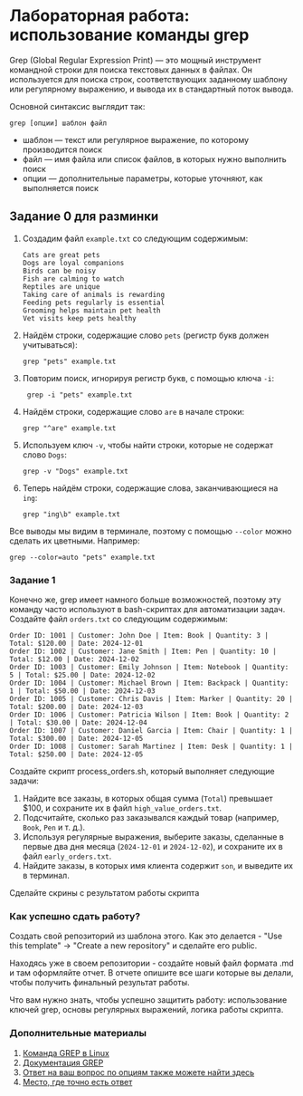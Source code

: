 # Лабораторная работа: использование команды grep

Grep (Global Regular Expression Print) — это мощный инструмент командной строки для поиска текстовых данных в файлах. Он используется для поиска строк, соответствующих заданному шаблону или регулярному выражению, и вывода их в стандартный поток вывода.

Основной синтаксис выглядит так:
```
grep [опции] шаблон файл
````
* шаблон — текст или регулярное выражение, по которому производится поиск
* файл — имя файла или список файлов, в которых нужно выполнить поиск
* опции — дополнительные параметры, которые уточняют, как выполняется поиск

## Задание 0 для разминки

1. Создадим файл `example.txt` со следующим содержимым:
    ```
    Cats are great pets
    Dogs are loyal companions
    Birds can be noisy
    Fish are calming to watch
    Reptiles are unique
    Taking care of animals is rewarding
    Feeding pets regularly is essential
    Grooming helps maintain pet health
    Vet visits keep pets healthy
    ```
2. Найдём строки, содержащие слово `pets` (регистр букв должен учитываться):

    ```
    grep "pets" example.txt
    ```
4. Повторим поиск, игнорируя регистр букв, с помощью ключа `-i`:

   ```
    grep -i "pets" example.txt
    ```
6. Найдём строки, содержащие слово `are` в начале строки:

    ```
    grep "^are" example.txt
    ```
8. Используем ключ `-v`, чтобы найти строки, которые не содержат слово `Dogs`:

    ```
    grep -v "Dogs" example.txt
    ```
10. Теперь найдём строки, содержащие слова, заканчивающиеся на `ing`:

     ```
    grep "ing\b" example.txt
    ```
Все выводы мы видим в терминале, поэтому с помощью `--color` можно сделать их цветными. Например:
```
grep --color=auto "pets" example.txt
```
### Задание 1

Конечно же, grep имеет намного больше возможностей, поэтому эту команду часто используют в bash-скриптах для автоматизации задач. 
Создайте файл `orders.txt` со следующим содержимым:
```
Order ID: 1001 | Customer: John Doe | Item: Book | Quantity: 3 | Total: $120.00 | Date: 2024-12-01
Order ID: 1002 | Customer: Jane Smith | Item: Pen | Quantity: 10 | Total: $12.00 | Date: 2024-12-02
Order ID: 1003 | Customer: Emily Johnson | Item: Notebook | Quantity: 5 | Total: $25.00 | Date: 2024-12-02
Order ID: 1004 | Customer: Michael Brown | Item: Backpack | Quantity: 1 | Total: $50.00 | Date: 2024-12-03
Order ID: 1005 | Customer: Chris Davis | Item: Marker | Quantity: 20 | Total: $200.00 | Date: 2024-12-03
Order ID: 1006 | Customer: Patricia Wilson | Item: Book | Quantity: 2 | Total: $30.00 | Date: 2024-12-04
Order ID: 1007 | Customer: Daniel Garcia | Item: Chair | Quantity: 1 | Total: $300.00 | Date: 2024-12-05
Order ID: 1008 | Customer: Sarah Martinez | Item: Desk | Quantity: 1 | Total: $250.00 | Date: 2024-12-05
```
Создайте скрипт process_orders.sh, который выполняет следующие задачи:
1. Найдите все заказы, в которых общая сумма (`Total`) превышает $100, и сохраните их в файл `high_value_orders.txt`.
2. Подсчитайте, сколько раз заказывался каждый товар (например, `Book`, `Pen` и т. д.).
3. Используя регулярные выражения, выберите заказы, сделанные в первые два дня месяца (`2024-12-01` и `2024-12-02`), и сохраните их в файл `early_orders.txt`.
4. Найдите заказы, в которых имя клиента содержит `son`, и выведите их в терминал.

Сделайте скрины с результатом работы скрипта

### Как успешно сдать работу?

Создать свой репозиторий из шаблона этого. Как это делается - "Use this template" -> "Create a new repository" и сделайте его public. 

Находясь уже в своем репозитории - создайте новый файл формата .md и там оформляйте отчет. В отчете опишите все шаги которые вы делали, чтобы получить финальный результат работы.

Что вам нужно знать, чтобы успешно защитить работу: использование ключей grep, основы регулярных выражений, логика работы скрипта.

### Дополнительные материалы

1. [Команда GREP в Linux](https://zomro.com/rus/blog/faq/509-grep-command-in-linux)
2. [Документация GREP](https://man7.org/linux/man-pages/man1/grep.1.html)
3. [Ответ на ваш вопрос по опциям также можете найти здесь](https://stackoverflow.com/)
4. [Место, где точно есть ответ](https://www.google.ru/webhp)
   

